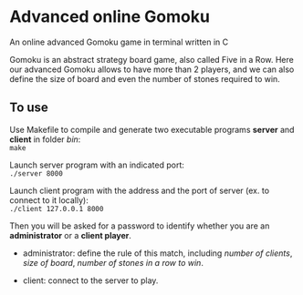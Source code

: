 # Advanced online Gomoku
An online advanced Gomoku game in terminal written in C

Gomoku is an abstract strategy board game, also called Five in a Row. Here our advanced Gomoku allows to have more than 2 players, and we can also define the size of board and even the number of stones required to win.

## To use
Use Makefile to compile and generate two executable programs **server** and **client** in folder *bin*:  
`make`

Launch server program with an indicated port:  
`./server 8000`

Launch client program with the address and the port of server (ex. to connect to it locally):  
`./client 127.0.0.1 8000`

Then you will be asked for a password to identify whether you are an **administrator** or a **client player**.

- administrator: define the rule of this match, including *number of clients*, *size of board*, *number of stones in a row to win*.

- client: connect to the server to play.
